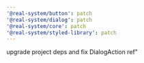 ```yaml
---
'@real-system/button': patch
'@real-system/dialog': patch
'@real-system/core': patch
'@real-system/styled-library': patch
---
```


upgrade project deps and fix DialogAction ref"
